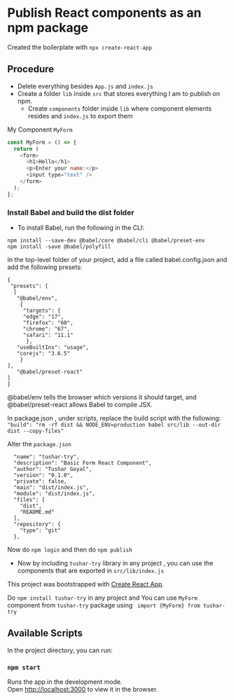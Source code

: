 # Publish React components as an npm package

Created the boilerplate with `npx create-react-app`

## Procedure

- Delete everything besides `App.js` and `index.js`
- Create a folder `lib` inside `src` that stores everything I am to publish on npm.
  - Create `components` folder inside `lib` where component elements resides and `index.js` to export them

My Component `MyForm`

```javascript
const MyForm = () => {
  return (
    <form>
      <h1>Hello</h1>
      <p>Enter your name:</p>
      <input type="text" />
    </form>
  );
};
```

### Install Babel and build the dist folder

- To install Babel, run the following in the CLI:

```
npm install --save-dev @babel/core @babel/cli @babel/preset-env
npm install -save @babel/polyfill
```

In the top-level folder of your project, add a file called babel.config.json and add the following presets:

```
{
 "presets": [
  [
   "@babel/env",
    {
     "targets": {
     "edge": "17",
     "firefox": "60",
     "chrome": "67",
     "safari": "11.1"
      },
   "useBuiltIns": "usage",
   "corejs": "3.6.5"
    }
],
   "@babel/preset-react"
]
}
```

@babel/env tells the browser which versions it should target, and @babel/preset-react allows Babel to compile JSX.

In package.json , under scripts, replace the build script with the following:
`"build": "rm -rf dist && NODE_ENV=production babel src/lib --out-dir dist --copy-files"`

Alter the `package.json`

```
  "name": "tushar-try",
  "description": "Basic Form React Component",
  "author": "Tushar Goyal",
  "version": "0.1.0",
  "private": false,
  "main": "dist/index.js",
  "module": "dist/index.js",
  "files": [
    "dist",
    "README.md"
  ],
  "repository": {
    "type": "git"
  },

```

Now do `npm login` and then do `npm publish`

- Now by including `tushar-try` library in any project , you can use the components that are exported in `src/lib/index.js`

This project was bootstrapped with [Create React App](https://github.com/facebook/create-react-app).

Do `npm install tushar-try` in any project and
You can use `MyForm` component from `tushar-try` package using ` import {MyForm} from tushar-try`

## Available Scripts

In the project directory, you can run:

### `npm start`

Runs the app in the development mode.\
Open [http://localhost:3000](http://localhost:3000) to view it in the browser.
